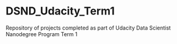 # DSND_Udacity_Term1
Repository of projects completed as part of Udacity Data Scientist Nanodegree Program Term 1

